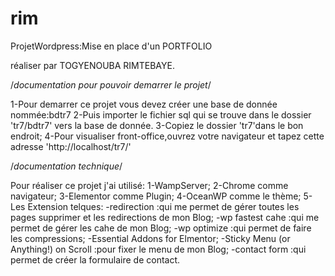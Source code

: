 # rim
ProjetWordpress:Mise en place d'un PORTFOLIO

réaliser par TOGYENOUBA RIMTEBAYE.

/*documentation pour pouvoir demarrer le projet*/

1-Pour demarrer ce projet vous devez créer une base de donnée nommée:bdtr7
2-Puis importer le fichier sql qui se trouve dans le dossier 'tr7/bdtr7' vers la base de donnée.
3-Copiez le dossier 'tr7'dans le bon endroit;
4-Pour visualiser front-office,ouvrez votre navigateur et tapez cette adresse 'http://localhost/tr7/'




/*documentation technique*/

Pour réaliser ce projet j'ai utilisé:
 1-WampServer;
 2-Chrome comme navigateur;
 3-Elementor comme Plugin;
 4-OceanWP comme le thème;
 5-Les Extension telques:
   -redirection :qui me permet de gérer toutes les pages supprimer et les redirections de mon Blog;
   -wp fastest cahe :qui me permet de gérer les cahe de mon Blog;
   -wp optimize :qui permet de faire les compressions;
   -Essential Addons for Elmentor;
   -Sticky Menu (or Anything!) on Scroll :pour fixer le menu de mon Blog;
   -contact form :qui permet de créer la formulaire de contact.

